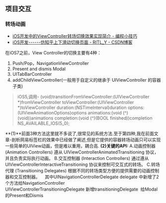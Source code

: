 ## 项目交互


### 转场动画

* [iOS开发中的ViewController转场切换效果实现简介 - 编程小技巧](http://www.oudahe.com/p/54000/)
* [iOS开发------仿知乎上下滑动切换页面 - RITL_Y - CSDN博客](https://blog.csdn.net/RunIntoLove/article/details/50887197)

在iOS7之前，View Controller的切换主要有4种：

1.  Push/Pop，NavigationViewController
2.  Present and dismis Modal
3.  UITabBarController
4.  addChildViewController(一般用于自定义的继承于 UIViewController 的容器子类)

> iOS5,调用- (void)transitionFromViewController:(UIViewController *)fromViewController toViewController:(UIViewController *)toViewController duration:(NSTimeInterval)duration options:(UIViewAnimationOptions)options animations:(void (^)(void))animations completion:(void (^)(BOOL finished))completion NS_AVAILABLE_IOS(5_0);

**(1)**前面3种方法这里就不多说了,很常见的系统方法.至于第四种,我在前面文章-剖析网易标签栏的效果中已经做了阐述,但是它提供的容器转场动画只可以实现一些简单的UIView动画，但是难以重用，耦合高.
**(2)关键的API:**
A.动画控制器 (Animation Controllers) 遵从 UIViewControllerAnimatedTransitioning 协议，并且负责实际执行动画。
B.交互控制器 (Interaction Controllers) 通过遵从 UIViewControllerInteractiveTransitioning 协议来控制可交互式的转场。
C.转场代理 (Transitioning Delegates) 根据不同的转场类型方便的提供需要的动画控制器和交互控制器。
   其中UINavigationControllerDelegate delegate 中新增了2个方法给NavigationController
               UIViewControllerTransitioningDelegate 新增transitioningDelegate  给Modal的Present和Dismis

